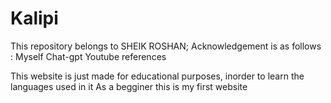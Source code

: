 # Kalipi

This repository belongs to SHEIK ROSHAN;
Acknowledgement is as follows :
               Myself
               Chat-gpt
               Youtube references

This website is just made for educational purposes, inorder to learn the languages used in it 
As a begginer this is my first website 
